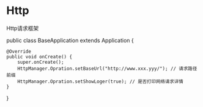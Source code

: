 # Http
Http请求框架

public class BaseApplication extends Application {

    @Override
    public void onCreate() {
        super.onCreate();
        HttpManager.Opration.setBaseUrl("http://www.xxx.yyy/"); // 请求路径前缀
        HttpManager.Opration.setShowLoger(true); // 是否打印网络请求详情
    }
}